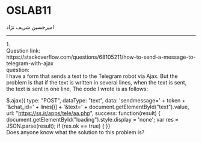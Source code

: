 # OSLAB11
امیرحسین شریف نژاد
<br>
<hr>
1.<br>
Question link:<br>
https://stackoverflow.com/questions/68105211/how-to-send-a-message-to-telegram-with-ajax
<br>
question:<br>
I have a form that sends a text to the Telegram robot via Ajax. But the problem is that if the text is written in several lines, when the text is sent, the text is sent in one line, The code I wrote is as follows:<br>

$.ajax({
    type: "POST",
    dataType: "text",
    data: 'sendmessage=' + token + '&chat_id=' + lines[i] + '&text=' + document.getElementById("text").value,
    url: "https://ss.ir/apps/tele/aa.php",
    success: function(result) {
      document.getElementById("loading").style.display = 'none';
      var res = JSON.parse(result);
      if (res.ok == true) {
}}<br>
Does anyone know what the solution to this problem is?<br>
